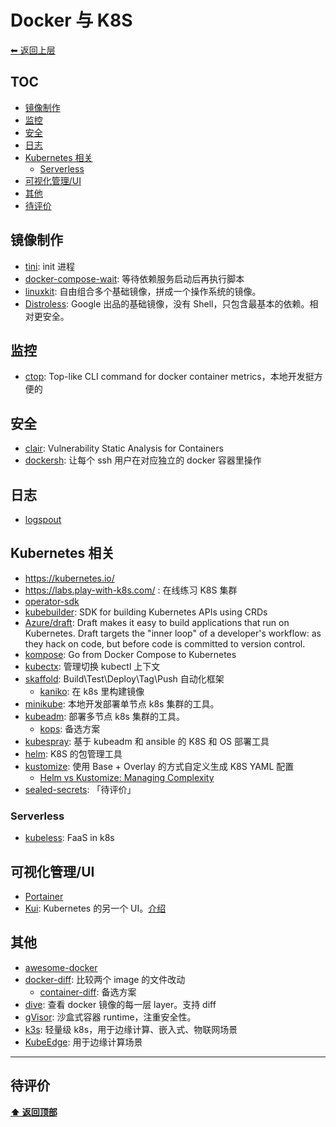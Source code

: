 <a name="top"></a>
# Docker 与 K8S

[⬅︎ 返回上层](../#docker-工具链)

## TOC

<!-- MarkdownTOC GFM -->

- [镜像制作](#镜像制作)
- [监控](#监控)
- [安全](#安全)
- [日志](#日志)
- [Kubernetes 相关](#kubernetes-相关)
    - [Serverless](#serverless)
- [可视化管理/UI](#可视化管理ui)
- [其他](#其他)
- [待评价](#待评价)

<!-- /MarkdownTOC -->

## 镜像制作

- [tini](https://github.com/krallin/tini): init 进程
- [docker-compose-wait](https://github.com/ufoscout/docker-compose-wait): 等待依赖服务启动后再执行脚本
- [linuxkit](https://github.com/linuxkit/linuxkit): 自由组合多个基础镜像，拼成一个操作系统的镜像。
- [Distroless](https://github.com/GoogleContainerTools/distroless): Google 出品的基础镜像，没有 Shell，只包含最基本的依赖。相对更安全。

## 监控

- [ctop](https://github.com/bcicen/ctop): Top-like CLI command for docker container metrics，本地开发挺方便的

## 安全

- [clair](https://github.com/coreos/clair): Vulnerability Static Analysis for Containers
- [dockersh](https://github.com/Yelp/dockersh): 让每个 ssh 用户在对应独立的 docker 容器里操作

## 日志

- [logspout](https://github.com/gliderlabs/logspout)

## Kubernetes 相关

- https://kubernetes.io/
- https://labs.play-with-k8s.com/ : 在线练习 K8S 集群
- [operator-sdk](https://github.com/operator-framework/operator-sdk)
- [kubebuilder](https://github.com/kubernetes-sigs/kubebuilder): SDK for building Kubernetes APIs using CRDs
- [Azure/draft](https://github.com/Azure/draft): Draft makes it easy to build applications that run on Kubernetes. Draft targets the "inner loop" of a developer's workflow: as they hack on code, but before code is committed to version control.
- [kompose](https://github.com/kubernetes/kompose): Go from Docker Compose to Kubernetes
- [kubectx](https://github.com/ahmetb/kubectx): 管理切换 kubectl 上下文
- [skaffold](https://github.com/GoogleContainerTools/skaffold): Build\Test\Deploy\Tag\Push 自动化框架
  - [kaniko](https://github.com/GoogleContainerTools/kaniko): 在 k8s 里构建镜像
- [minikube](https://github.com/kubernetes/minikube): 本地开发部署单节点 k8s 集群的工具。
- [kubeadm](https://github.com/kubernetes/kubeadm): 部署多节点 k8s 集群的工具。
  - [kops](https://github.com/kubernetes/kops): 备选方案
- [kubespray](https://github.com/kubernetes-sigs/kubespray): 基于 kubeadm 和 ansible 的 K8S 和 OS 部署工具
- [helm](https://github.com/kubernetes/helm): K8S 的包管理工具
- [kustomize](https://github.com/kubernetes-sigs/kustomize): 使用 Base + Overlay 的方式自定义生成 K8S YAML 配置
  - [Helm vs Kustomize: Managing Complexity](https://codeengineered.com/blog/2018/helm-kustomize-complexity/)
- [sealed-secrets](https://github.com/bitnami-labs/sealed-secrets): 「待评价」

### Serverless

- [kubeless](https://github.com/kubeless/kubeless): FaaS in k8s

## 可视化管理/UI

- [Portainer](https://github.com/portainer/portainer)
- [Kui](https://github.com/IBM/kui): Kubernetes 的另一个 UI。[介绍](https://zhuanlan.zhihu.com/p/66975768)

## 其他

- [awesome-docker](https://github.com/veggiemonk/awesome-docker)
- [docker-diff](https://github.com/moul/docker-diff): 比较两个 image 的文件改动
  - [container-diff](https://github.com/GoogleContainerTools/container-diff): 备选方案
- [dive](https://github.com/wagoodman/dive): 查看 docker 镜像的每一层 layer。支持 diff
- [gVisor](https://github.com/google/gvisor): 沙盒式容器 runtime，注重安全性。
- [k3s](https://github.com/rancher/k3s): 轻量级 k8s，用于边缘计算、嵌入式、物联网场景
- [KubeEdge](https://github.com/kubeedge/kubeedge): 用于边缘计算场景

-----

## 待评价


**[⬆ 返回顶部](#top)**
